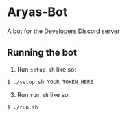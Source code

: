 # Aryas-Bot
A bot for the Developers Discord server

## Running the bot
1. Run `setup.sh` like so:  
  
```
$ ./setup.sh YOUR_TOKEN_HERE
```


3. Run `run.sh` like so:  
  
```
$ ./run.sh
```
